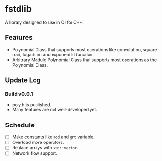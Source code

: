 # fstdlib
A library designed to use in OI for C++.

## Features

- Polynomial Class that supports most operations like convolution, square root, logarithm and exponential function.
- Arbitrary Module Polynomial Class that supports most operations as the Polynomial Class.

## Update Log

### Build v0.0.1
- poly.h is published.
- Many features are not well-developed yet.

## Schedule

- [ ] Make constants like `mod` and `grt` variable.
- [ ] Overload more operators.
- [ ] Replace arrays with `std::vector`.
- [ ] Network flow support.
